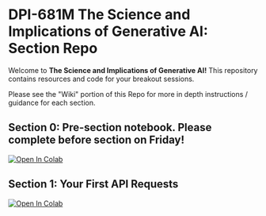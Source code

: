 # DPI-681M The Science and Implications of Generative AI: Section Repo

Welcome to **The Science and Implications of Generative AI!** This repository contains resources and code for your breakout sessions.

Please see the "Wiki" portion of this Repo for more in depth instructions / guidance for each section.

## Section 0: Pre-section notebook. Please complete before section on Friday!
[![Open In Colab](https://colab.research.google.com/assets/colab-badge.svg)](https://colab.research.google.com/github/calisley/dpi-681/blob/main/pre-section/Section%200.ipynb)

## Section 1: Your First API Requests

[![Open In Colab](https://colab.research.google.com/assets/colab-badge.svg)](https://github.com/calisley/dpi-681/blob/main/section-1/Section%201.ipynb)

